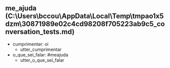 ## me_ajuda (C:\Users\bccou\AppData\Local\Temp\tmpao1x5dzm\30871989e02c4cd98208f705223ab9c5_conversation_tests.md)
* cumprimentar: oi
    - utter_cumprimentar   <!-- predicted: utter_fallback -->
* o_que_sei_falar: #meajuda
    - utter_o_que_sei_falar


